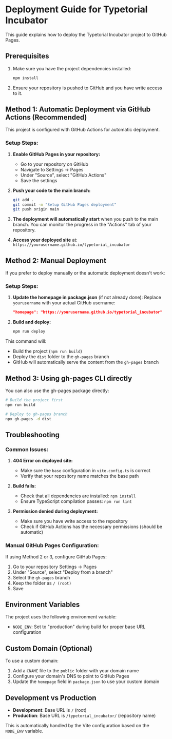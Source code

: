 # Deployment Guide for Typetorial Incubator

This guide explains how to deploy the Typetorial Incubator project to GitHub Pages.

## Prerequisites

1. Make sure you have the project dependencies installed:
   ```bash
   npm install
   ```

2. Ensure your repository is pushed to GitHub and you have write access to it.

## Method 1: Automatic Deployment via GitHub Actions (Recommended)

This project is configured with GitHub Actions for automatic deployment.

### Setup Steps:

1. **Enable GitHub Pages in your repository:**
   - Go to your repository on GitHub
   - Navigate to Settings → Pages
   - Under "Source", select "GitHub Actions"
   - Save the settings

2. **Push your code to the main branch:**
   ```bash
   git add .
   git commit -m "Setup GitHub Pages deployment"
   git push origin main
   ```

3. **The deployment will automatically start** when you push to the main branch. You can monitor the progress in the "Actions" tab of your repository.

4. **Access your deployed site** at: `https://yourusername.github.io/typetorial_incubator`

## Method 2: Manual Deployment

If you prefer to deploy manually or the automatic deployment doesn't work:

### Setup Steps:

1. **Update the homepage in package.json** (if not already done):
   Replace `yourusername` with your actual GitHub username:
   ```json
   "homepage": "https://yourusername.github.io/typetorial_incubator"
   ```

2. **Build and deploy:**
   ```bash
   npm run deploy
   ```

This command will:
- Build the project (`npm run build`)
- Deploy the `dist` folder to the `gh-pages` branch
- GitHub will automatically serve the content from the `gh-pages` branch

## Method 3: Using gh-pages CLI directly

You can also use the gh-pages package directly:

```bash
# Build the project first
npm run build

# Deploy to gh-pages branch
npx gh-pages -d dist
```

## Troubleshooting

### Common Issues:

1. **404 Error on deployed site:**
   - Make sure the `base` configuration in `vite.config.ts` is correct
   - Verify that your repository name matches the base path

2. **Build fails:**
   - Check that all dependencies are installed: `npm install`
   - Ensure TypeScript compilation passes: `npm run lint`

3. **Permission denied during deployment:**
   - Make sure you have write access to the repository
   - Check if GitHub Actions has the necessary permissions (should be automatic)

### Manual GitHub Pages Configuration:

If using Method 2 or 3, configure GitHub Pages:
1. Go to your repository Settings → Pages
2. Under "Source", select "Deploy from a branch"
3. Select the `gh-pages` branch
4. Keep the folder as `/ (root)`
5. Save

## Environment Variables

The project uses the following environment variable:
- `NODE_ENV`: Set to "production" during build for proper base URL configuration

## Custom Domain (Optional)

To use a custom domain:
1. Add a `CNAME` file to the `public` folder with your domain name
2. Configure your domain's DNS to point to GitHub Pages
3. Update the `homepage` field in `package.json` to use your custom domain

## Development vs Production

- **Development**: Base URL is `/` (root)
- **Production**: Base URL is `/typetorial_incubator/` (repository name)

This is automatically handled by the Vite configuration based on the `NODE_ENV` variable.
